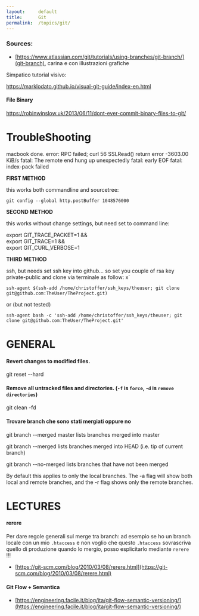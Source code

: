 ```yaml
---
layout:     default
title:      Git
permalink:  /topics/git/
---
```


### Sources:

* [https://www.atlassian.com/git/tutorials/using-branches/git-branch/](git-branch), carina e con illustrazioni grafiche

Simpatico tutorial visivo:

https://marklodato.github.io/visual-git-guide/index-en.html


#### File Binary

https://robinwinslow.uk/2013/06/11/dont-ever-commit-binary-files-to-git/


TroubleShooting
================


macbook done. error: RPC failed; curl 56 SSLRead() return error -3603.00 KiB/s fatal: The remote end hung up unexpectedly fatal: early EOF fatal: index-pack failed

**FIRST METHOD**

this works both commandline and sourcetree:

````
git config --global http.postBuffer 1048576000
````


**SECOND METHOD**

this works without change settings, but need set to command line:

export GIT_TRACE_PACKET=1 && \
export GIT_TRACE=1 && \
export GIT_CURL_VERBOSE=1


**THIRD METHOD**

ssh, but needs set ssh key into github...
so set you couple of rsa key private-public and clone via terminale as follow:
x`
````
ssh-agent $(ssh-add /home/christoffer/ssh_keys/theuser; git clone git@github.com:TheUser/TheProject.git)
````

or (but not tested)

````
ssh-agent bash -c 'ssh-add /home/christoffer/ssh_keys/theuser; git clone git@github.com:TheUser/TheProject.git'
````


GENERAL
=======

#### Revert changes to modified files.
git reset --hard

#### Remove all untracked files and directories. (`-f` is `force`, `-d` is `remove directories`)
git clean -fd


#### Trovare branch che sono stati mergiati oppure no

git branch --merged master 
	lists branches merged into master

git branch --merged 
	lists branches merged into HEAD (i.e. tip of current branch)

git branch --no-merged 
	lists branches that have not been merged

By default this applies to only the local branches. The -a flag will show both local and remote branches, and the -r flag shows only the remote branches.



LECTURES
========


#### rerere

Per dare regole generali sul merge tra branch: 
ad esempio se ho un branch locale con un mio `.htaccess` e non voglio che questo `.htaccess` 
sovrascriva quello di produzione quando lo mergio, posso esplicitarlo mediante `rerere` !!!

- [https://git-scm.com/blog/2010/03/08/rerere.html](https://git-scm.com/blog/2010/03/08/rerere.html) 


#### Git Flow + Semantica

- [https://engineering.facile.it/blog/ita/git-flow-semantic-versioning/](https://engineering.facile.it/blog/ita/git-flow-semantic-versioning/)
